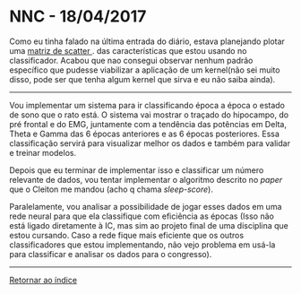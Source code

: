 # NNC - 18/04/2017

Como eu tinha falado na última entrada do diário, estava planejando plotar uma [ matriz de scatter ](imagens/scatter_matrix.png "oi"). das características que estou usando no classificador. Acabou que nao consegui observar nenhum padrão específico que pudesse viabilizar a aplicação de um kernel(não sei muito disso, pode ser que tenha algum kernel que sirva e eu não saiba ainda).

****

Vou implementar um sistema para ir classificando época a época o estado de sono que o rato está. O sistema vai mostrar o traçado do hipocampo, do pré frontal e do EMG, juntamente com a tendência das potências em Delta, Theta e Gamma das 6 épocas anteriores e as 6 épocas posteriores. Essa classificação servirá para visualizar melhor os dados e também para validar e treinar modelos.

Depois que eu terminar de implementar isso e classificar um número relevante de dados, vou tentar implementar o algoritmo descrito no *paper* que o Cleiton me mandou (acho q chama *sleep-score*).

Paralelamente, vou analisar a possibilidade de jogar esses dados em uma rede neural para que ela classifique com eficiência as épocas (Isso não está ligado diretamente à IC, mas sim ao projeto final de uma disciplina que estou cursando. Caso a rede fique mais eficiente que os outros classificadores que estou implementando, não vejo problema em usá-la para classificar e analisar os dados para o congresso).

****

[Retornar ao índice](https://github.com/vittorfp/Open-Lab-Book/blob/master/README.md "Oi")

